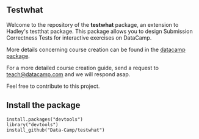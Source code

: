 ## Testwhat

Welcome to the repository of the __testwhat__ package, an extension to Hadley's testthat package. 
This package allows you to design Submission Correctness Tests for interactive exercises on DataCamp.

More details concerning course creation can be found in the [datacamp package](https://github.com/Data-Camp/datacamp).

For a more detailed course creation guide, send a request to [teach@datacamp.com](teach@datacamp.com) and we will respond asap.

Feel free to contribute to this project.

## Install the package

```
install.packages("devtools")
library("devtools")
install_github("Data-Camp/testwhat")
```
